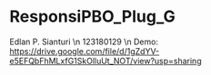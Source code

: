 # ResponsiPBO_Plug_G
Edlan P. Sianturi
\n 123180129
\n Demo: https://drive.google.com/file/d/1gZdYV-e5EFQbFhMLxfG1SkOlluUt_NOT/view?usp=sharing
